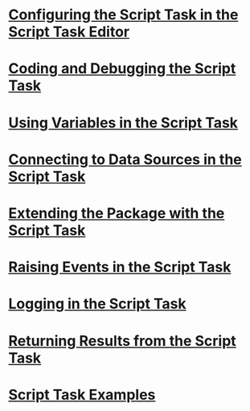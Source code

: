 # [Configuring the Script Task in the Script Task Editor](configuring-the-script-task-in-the-script-task-editor.md)
# [Coding and Debugging the Script Task](coding-and-debugging-the-script-task.md)
# [Using Variables in the Script Task](using-variables-in-the-script-task.md)
# [Connecting to Data Sources in the Script Task](connecting-to-data-sources-in-the-script-task.md)
# [Extending the Package with the Script Task](extending-the-package-with-the-script-task.md)
# [Raising Events in the Script Task](raising-events-in-the-script-task.md)
# [Logging in the Script Task](logging-in-the-script-task.md)
# [Returning Results from the Script Task](returning-results-from-the-script-task.md)
# [Script Task Examples](..\..\extending-packages-scripting-task-examples\script-task-examples.md)
